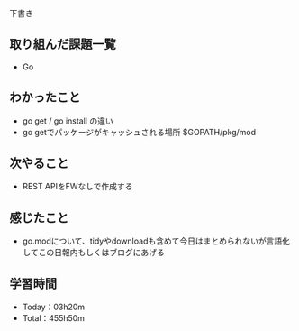 下書き
## 取り組んだ課題一覧
- Go
 
## わかったこと
- go get / go install の違い
- go getでパッケージがキャッシュされる場所 $GOPATH/pkg/mod

## 次やること
- REST APIをFWなしで作成する

## 感じたこと
- go.modについて、tidyやdownloadも含めて今日はまとめられないが言語化してこの日報内もしくはブログにあげる

## 学習時間
- Today：03h20m
- Total：455h50m
